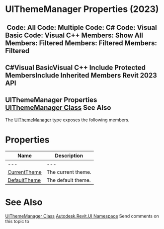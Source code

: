 # UIThemeManager Properties (2023)

﻿
 Code: All Code: Multiple Code: C# Code: Visual Basic Code: Visual C++  Members: Show All Members: Filtered Members: Filtered Members: Filtered   
---  
C#Visual BasicVisual C++
Include Protected MembersInclude Inherited Members
Revit 2023 API  
---  
UIThemeManager Properties  
[UIThemeManager Class](d6f7a05b-dd4b-275d-a7d4-6d0ba67c6f28.md "UIThemeManager Class") See Also  
---  
The [UIThemeManager](d6f7a05b-dd4b-275d-a7d4-6d0ba67c6f28.md "UIThemeManager Class") type exposes the following members.
# Properties
| Name | Description |
| --- | --- |
| --- | --- | --- |
| [CurrentTheme](0b4c281a-6f15-ff69-792f-ef52182c316e.md "CurrentTheme Property") | The current theme. |
| [DefaultTheme](f0af2408-0d16-4ed6-5eac-ce9d63d221c9.md "DefaultTheme Property") | The default theme. |

# See Also
[UIThemeManager Class](d6f7a05b-dd4b-275d-a7d4-6d0ba67c6f28.md "UIThemeManager Class")
[Autodesk.Revit.UI Namespace](e86fd90a-8957-02a6-da7f-ced248966e3e.md "Autodesk.Revit.UI Namespace")
Send comments on this topic to 
